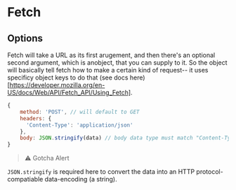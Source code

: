 # Fetch

## Options

Fetch will take a URL as its first arugement, and then there's an optional second argument, which is anobject, that you can supply to it. So the object will basically
tell fetch how to make a certain kind of request-- it uses specificy object keys to do that (see docs here)[https://developer.mozilla.org/en-US/docs/Web/API/Fetch_API/Using_Fetch].

```js
{
    method: 'POST', // will default to GET
    headers: {
      'Content-Type': 'application/json'
    },
    body: JSON.stringify(data) // body data type must match "Content-Type" header
}
```

> ⚠️ Gotcha Alert

`JSON.stringify` is required here to convert the data into an HTTP protocol-compatiable data-encoding (a string).

